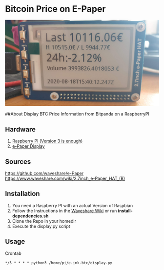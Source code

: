 # Bitcoin Price on E-Paper
![Example Image](/pic/20200818_174441.jpg)

##About 
Display BTC Price Information from Bitpanda on a RaspberryPI


## Hardware
1. [Raspberry PI (Version 3 is enough)](https://amzn.to/3aCpsph)
2. [e-Paper Display](https://amzn.to/3aA24IZ)

## Sources
https://github.com/waveshare/e-Paper
https://www.waveshare.com/wiki/2.7inch_e-Paper_HAT_(B)

## Installation
1. You need a Raspberry PI with an actual Version of Raspbian
2. Follow the Instructions in the [Waveshare Wiki](https://www.waveshare.com/wiki/2.7inch_e-Paper_HAT_(B)) or run **install-dependencies.sh**
3. Clone the Repo in your homedir
4. Execute the display.py script

## Usage
Crontab
```
*/5 * * * * python3 /home/pi/e-ink-btc/display.py
```